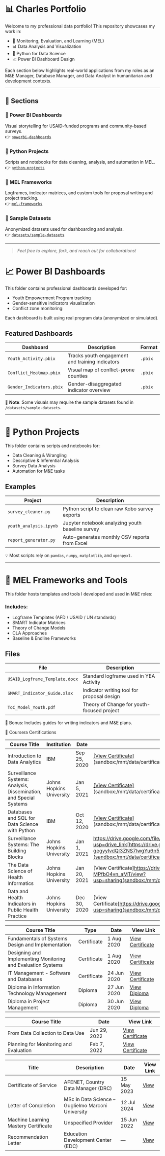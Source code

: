 
# 📊 Charles Portfolio

Welcome to my professional data portfolio! This repository showcases my work in:

- 🎯 Monitoring, Evaluation, and Learning (MEL)
- 📊 Data Analysis and Visualization
- 🧪 Python for Data Science
- 📈 Power BI Dashboard Design

Each section below highlights real-world applications from my roles as an M&E Manager, Database Manager, and Data Analyst in humanitarian and development contexts.

---

## 📁 Sections

### 🔹 Power BI Dashboards
Visual storytelling for USAID-funded programs and community-based surveys.  
👉 [`powerbi-dashboards`](./powerbi-dashboards)

### 🔹 Python Projects
Scripts and notebooks for data cleaning, analysis, and automation in MEL.  
👉 [`python-projects`](https://colab.research.google.com/drive/1_UkB3e8xH3QMOWYW7uSc5TGFRuZq40Jj)

### 🔹 MEL Frameworks
Logframes, indicator matrices, and custom tools for proposal writing and project tracking.  
👉 [`mel-frameworks`](./mel-frameworks)

### 🔹 Sample Datasets
Anonymized datasets used for dashboarding and analysis.  
👉 [`datasets/sample-datasets`](./datasets/sample-datasets)

---

> _Feel free to explore, fork, and reach out for collaborations!_

# 📈 Power BI Dashboards

This folder contains professional dashboards developed for:
- Youth Empowerment Program tracking
- Gender-sensitive indicators visualization
- Conflict zone monitoring

Each dashboard is built using real program data (anonymized or simulated).

## Featured Dashboards

| Dashboard | Description | Format |
|----------|-------------|--------|
| `Youth_Activity.pbix` | Tracks youth engagement and training indicators | `.pbix` |
| `Conflict_Heatmap.pbix` | Visual map of conflict-prone counties | `.pbix` |
| `Gender_Indicators.pbix` | Gender-disaggregated indicator overview | `.pbix` |

📌 **Note**: Some visuals may require the sample datasets found in `/datasets/sample-datasets`.

---
# 🐍 Python Projects

This folder contains scripts and notebooks for:

- Data Cleaning & Wrangling
- Descriptive & Inferential Analysis
- Survey Data Analysis
- Automation for M&E tasks

## Examples

| Project | Description |
|---------|-------------|
| `survey_cleaner.py` | Python script to clean raw Kobo survey exports |
| `youth_analysis.ipynb` | Jupyter notebook analyzing youth baseline survey |
| `report_generator.py` | Auto-generates monthly CSV reports from Excel |

💡 Most scripts rely on `pandas`, `numpy`, `matplotlib`, and `openpyxl`.

---
# 📘 MEL Frameworks and Tools

This folder hosts templates and tools I developed and used in M&E roles:

### Includes:

- Logframe Templates (AFD / USAID / UN standards)
- SMART Indicator Matrices
- Theory of Change Models
- CLA Approaches
- Baseline & Endline Frameworks

## Files

| File | Description |
|------|-------------|
| `USAID_Logframe_Template.docx` | Standard logframe used in YEA Activity |
| `SMART_Indicator_Guide.xlsx` | Indicator writing tool for proposal design |
| `ToC_Model_Youth.pdf` | Theory of Change for youth-focused project |

📁 Bonus: Includes guides for writing indicators and M&E plans.

📘 Coursera Certifications


| Course Title                                                       | Institution              | Date         | View Link                                                                              |
| ------------------------------------------------------------------ | ------------------------ | ------------ | -------------------------------------------------------------------------------------- |
| Introduction to Data Analytics                                     | IBM                      | Sep 25, 2020 | [[View Certificate]](https://drive.google.com/file/d/19C94tPmjnSWEYm_ShbODlgSoA5v_p3u6/view?usp=drive_link)(sandbox:/mnt/data/certifications/53644_Coursera%2052PT6HEPVELR.pdf) |
| Surveillance Systems: Analysis, Dissemination, and Special Systems | Johns Hopkins University | Jan 5, 2021  | [[View Certificate]](https://drive.google.com/file/d/1HGJxDUkJmlJ1NZiUAIxjLNnuJVOeMSfQ/view?usp=drive_link)(sandbox:/mnt/data/certifications/53644_Coursera%208VP3NLGUFPS5.pdf) |
| Databases and SQL for Data Science with Python                     | IBM                      | Oct 12, 2020 | [[View Certificate]](https://drive.google.com/file/d/1yf8rW6AM0a8JA4vwG73gZtBgg-RR0s4H/view?usp=drive_link)(sandbox:/mnt/data/certifications/53644_Coursera%20FCDX4S26YP9Z.pdf) |
| Surveillance Systems: The Building Blocks                          | Johns Hopkins University | Jan 1, 2021  | https://drive.google.com/file/d/1y-Q6Z-gegyyIvdQl3ZNS7lwgYu6n57ej/view?usp=drive_link[https://drive.google.com/file/d/1y-Q6Z-gegyyIvdQl3ZNS7lwgYu6n57ej/view?usp=drive_link](sandbox:/mnt/data/certifications/53644_Coursera%20H8PKGGTNSJCG.pdf) |
| The Data Science of Health Informatics                             | Johns Hopkins University | Jan 20, 2021 | [View Certificate]https://drive.google.com/file/d/1OnX8hwaGXJRHF7NBooJ-MPfbO4vn_aMT/view?usp=sharing(sandbox:/mnt/data/certifications/53644_Coursera%20V5EAYV85XAX6.pdf) |
| Data and Health Indicators in Public Health Practice               | Johns Hopkins University | Dec 30, 2020 | [View Certificate]https://drive.google.com/file/d/1Dd8MLVMw6EAtS9OcCvTgvJM60xm6KYhI/view?usp=sharing(sandbox:/mnt/data/certifications/53644_Coursera%20W98CVJ5T8EKG.pdf) |

| Course Title                                                 | Type        | Date        | View Link                                                                                |
| ------------------------------------------------------------ | ----------- | ----------- | ---------------------------------------------------------------------------------------- |
| Fundamentals of Systems Design and Implementation            | Certificate | 1 Aug 2020  | [View Certificate](sandbox:/mnt/data/certifications/Alison_Certificate-1602-3422182.pdf) |
| Designing and Implementing Monitoring and Evaluation Systems | Certificate | 1 Aug 2020  | [View Certificate](sandbox:/mnt/data/certifications/Alison_Certificate-1734-3422182.pdf) |
| IT Management - Software and Databases                       | Certificate | 24 Jun 2020 | [View Certificate](sandbox:/mnt/data/certifications/Alison_Certificate-1758-3422182.pdf) |
| Diploma in Information Technology Management                 | Diploma     | 27 Jun 2020 | [View Diploma](sandbox:/mnt/data/certifications/Alison_Diploma-1247-3422182.pdf)         |
| Diploma in Project Management                                | Diploma     | 30 Jun 2020 | [View Diploma](sandbox:/mnt/data/certifications/Alison_Diploma-1266-3422182.pdf)         |

| Course Title                           | Date         | View Link                                                                                                      |
| -------------------------------------- | ------------ | -------------------------------------------------------------------------------------------------------------- |
| From Data Collection to Data Use       | Jun 29, 2022 | [View Certificate](sandbox:/mnt/data/certifications/FHI360%20Certificate%20_%20Philanthropy%20University.pdf)  |
| Planning for Monitoring and Evaluation | Feb 7, 2022  | [View Certificate](sandbox:/mnt/data/certifications/FHI360%20Certificate%20_%20Philanthropy%20University2.pdf) |

| Title                                | Description                                        | Date        | View Link                                                                                              |
| ------------------------------------ | -------------------------------------------------- | ----------- | ------------------------------------------------------------------------------------------------------ |
| Certificate of Service               | AFENET, Country Data Manager (DRC)                 | 15 May 2023 | [View](sandbox:/mnt/data/certifications/HR%20CERTIFICATE%20OF%20SERVICE%202023-AFENET-6%20%281%29.pdf) |
| Letter of Completion                 | MSc in Data Science – Guglielmo Marconi University | 12 Jul 2024 | [View](sandbox:/mnt/data/certifications/Letter_Of_Completion_Masters%20in%20Data%20Science.pdf)        |
| Machine Learning Mastery Certificate | Unspecified Provider                               | 15 Jun 2022 | [View](sandbox:/mnt/data/certifications/MLMMasterCertificate%20%281%29.pdf)                            |
| Recommendation Letter                | Education Development Center (EDC)                 | —           | [View](sandbox:/mnt/data/certifications/Recommendation%20Letter_%20EDC%5B1%5D.pdf)                     |

